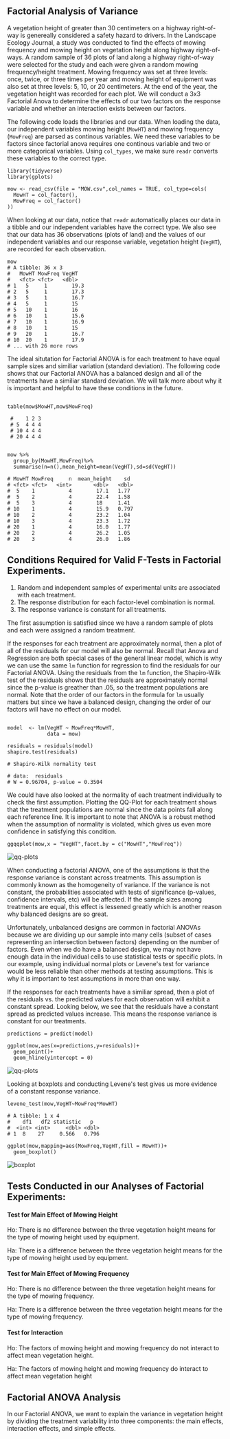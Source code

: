 ## Factorial Analysis of Variance

A vegetation height of greater than 30 centimeters on a highway right-of-way is genereally considered a safety hazard to drivers. In the Landscape Ecology Journal, a study was conducted to find the effects of mowing frequency and mowing height on vegetation height along highway right-of-ways. A random sample of 36 plots of land along a highway right-of-way were selected for the study and each were given a random mowing frequency/height treatment. Mowing frequency was set at three levels: once, twice, or three times per year and mowing height of equipment was also set at three levels: 5, 10, or 20 centimeters. At the end of the year, the vegetation height was recorded for each plot. We will conduct a 3x3 Factorial Anova to determine the effects of our two factors on the response variable and whether an interaction exists between our factors. 

The following code loads the libraries and our data. When loading the data, our independent variables mowing height (`MowHT`) and mowing frequency (`MowFreq`) are parsed as continous variables. We need these variables to be factors since factorial anova requires one continous variable and two or more categorical variables. Using `col_types`, we make sure `readr` converts these variables to the correct type.
```
library(tidyverse)
library(gplots)

mow <- read_csv(file = "MOW.csv",col_names = TRUE, col_type=cols(
  MowHT = col_factor(),
  MowFreq = col_factor()
))
```

When looking at our data, notice that `readr` automatically places our data in a tibble and our independent variables have the correct type. We also see that our data has 36 observations (plots of land) and the values of our independent variables and our response variable, vegetation height (`VegHT`), are recorded for each observation. 
```
mow
# A tibble: 36 x 3
#   MowHT MowFreq VegHT
#   <fct> <fct>   <dbl>
# 1   5     1        19.3
# 2   5     1        17.3
# 3   5     1        16.7
# 4   5     1        15  
# 5   10    1        16  
# 6   10    1        15.6
# 7   10    1        16.9
# 8   10    1        15  
# 9   20    1        16.7
# 10  20    1        17.9
# ... with 26 more rows
```

The ideal situtation for Factorial ANOVA is for each treatment to have equal sample sizes and similiar variation (standard deviation). The following code shows that our Factorial ANOVA has a balanced design and all of the treatments have a similiar standard deviation. We will talk more about why it is important and helpful to have these conditions in the future.
```

table(mow$MowHT,mow$MowFreq)

 #    1 2 3
 # 5  4 4 4
 # 10 4 4 4
 # 20 4 4 4


mow %>%
  group_by(MowHT,MowFreq)%>%
  summarise(n=n(),mean_height=mean(VegHT),sd=sd(VegHT))

# MowHT MowFreq     n  mean_height    sd
# <fct> <fct>   <int>       <dbl>   <dbl>
#  5    1           4        17.1   1.77 
#  5    2           4        22.4   1.58 
#  5    3           4        18     1.41 
# 10    1           4        15.9   0.797
# 10    2           4        23.2   1.04 
# 10    3           4        23.3   1.72 
# 20    1           4        16.0   1.77 
# 20    2           4        26.2   1.05 
# 20    3           4        26.0   1.86 
```



## Conditions Required for Valid F-Tests in Factorial Experiments.
1. Random and independent samples of experimental units are associated with each treatment.
2. The response distribution for each factor-level combination is normal.
3. The response variance is constant for all treatments.



The first assumption is satisfied since we have a random sample of plots and each were assigned a random treatment. 

If the responses for each treatment are approximately normal, then a plot of all of the residuals for our model will also be normal. Recall that Anova and Regression are both special cases of the general linear model, which is why we can use the same `lm` function for regression to find the residuals for our Factorial ANOVA. Using the residuals from the `lm` function, the Shapiro-Wilk test of the residuals shows that the residuals are approximately normal since the p-value is greather than .05, so the treatment populations are normal. Note that the order of our factors in the formula for `lm` usually matters but since we have a balanced design, changing the order of our factors will have no effect on our model.
```

model  <- lm(VegHT ~ MowFreq*MowHT,
             data = mow)

residuals = residuals(model)
shapiro.test(residuals)

# Shapiro-Wilk normality test

# data:  residuals
# W = 0.96704, p-value = 0.3504
```
We could have also looked at the normality of each treatment individually to check the first assumption. Plotting the QQ-Plot for each treatment shows that the treatment populations are normal since the data points fall along each reference line. It is important to note that ANOVA is a robust method when the assumption of normality is violated, which gives us even more confidence in satisfying this condition. 

```
ggqqplot(mow,x = "VegHT",facet.by = c("MowHT","MowFreq"))
```
![qq-plots](qqplot.png)


When conducting a factorial ANOVA, one of the assumptions is that the response variance is constant across treatments. This assumption is commonly known as the homogeneity of variance. If the variance is not constant, the probabilities associated with tests of significance (p-values, confidence intervals, etc) will be affected. If the sample sizes among treatments are equal, this effect is lessened greatly which is another reason why balanced designs are so great. 

Unfortunately, unbalanced designs are common in factorial ANOVAs because we are dividing up our sample into many cells (subset of cases representing an intersection between factors) depending on the number of factors. Even when we do have a balanced design, we may not have enough data in the individual cells to use statistical tests or specific plots. In our example, using individual normal plots or Levene's test for variance would be less reliable than other methods at testing assumptions. This is why it is important to test assumptions in more than one way. 

If the responses for each treatments have a similiar spread, then a plot of the residuals vs. the predicted values for each observation will exhibit a constant spread. Looking below, we see that the residuals have a constant spread as predicted values increase. This means the response variance is constant for our treatments.

```
predictions = predict(model)

ggplot(mow,aes(x=predictions,y=residuals))+
  geom_point()+
  geom_hline(yintercept = 0)
```

![qq-plots](variance1.png)

Looking at boxplots and conducting Levene's test gives us more evidence of a constant response variance.

```
levene_test(mow,VegHT~MowFreq*MowHT)

# A tibble: 1 x 4
#    df1   df2 statistic   p
#  <int> <int>     <dbl> <dbl>
# 1  8    27     0.566   0.796

ggplot(mow,mapping=aes(MowFreq,VegHT,fill = MowHT))+
  geom_boxplot()
```
![boxplot](boxplot1.png)



## Tests Conducted in our Analyses of Factorial Experiments:

#### Test for Main Effect of Mowing Height

Ho: There is no difference between the three vegetation height means for the type of mowing height used by equipment.

Ha: There is a difference between the three vegetation height means for the type of mowing height used by equipment.


#### Test for Main Effect of Mowing Frequency

Ho: There is no difference between the three vegetation height means for the type of mowing frequency.

Ha: There is a difference between the three vegetation height means for the type of mowing frequency.


#### Test for Interaction

Ho: The factors of mowing height and mowing frequency do not interact to affect mean vegetation height.

Ha: The factors of mowing height and mowing frequency do interact to affect mean vegetation height

## Factorial ANOVA Analysis

In our Factorial ANOVA, we want to explain the variance in vegetation height by dividing the treatment variability into three components: the main effects, interaction effects, and simple effects. 





